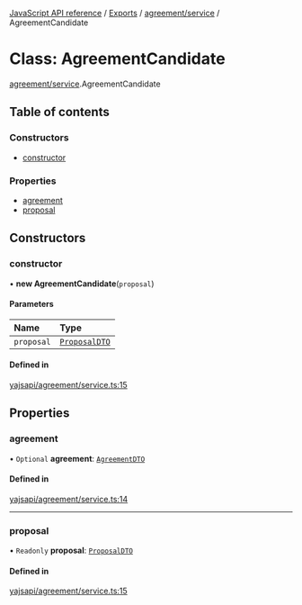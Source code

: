[JavaScript API reference](../README) / [Exports](../modules) / [agreement/service](../modules/agreement_service) / AgreementCandidate

# Class: AgreementCandidate

[agreement/service](../modules/agreement_service).AgreementCandidate

## Table of contents

### Constructors

- [constructor](agreement_service.AgreementCandidate#constructor)

### Properties

- [agreement](agreement_service.AgreementCandidate#agreement)
- [proposal](agreement_service.AgreementCandidate#proposal)

## Constructors

### constructor

• **new AgreementCandidate**(`proposal`)

#### Parameters

| Name | Type |
| :------ | :------ |
| `proposal` | [`ProposalDTO`](../interfaces/market_proposal.ProposalDTO) |

#### Defined in

[yajsapi/agreement/service.ts:15](https://github.com/golemfactory/yajsapi/blob/d7422f1/yajsapi/agreement/service.ts#L15)

## Properties

### agreement

• `Optional` **agreement**: [`AgreementDTO`](../interfaces/agreement_service.AgreementDTO)

#### Defined in

[yajsapi/agreement/service.ts:14](https://github.com/golemfactory/yajsapi/blob/d7422f1/yajsapi/agreement/service.ts#L14)

___

### proposal

• `Readonly` **proposal**: [`ProposalDTO`](../interfaces/market_proposal.ProposalDTO)

#### Defined in

[yajsapi/agreement/service.ts:15](https://github.com/golemfactory/yajsapi/blob/d7422f1/yajsapi/agreement/service.ts#L15)
